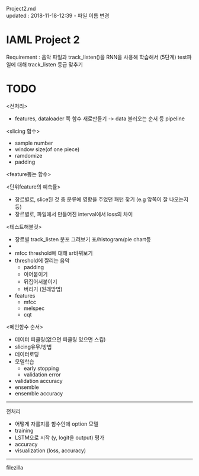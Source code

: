 Project2.md <br>
updated : 2018-11-18-12:39 - 파일 이름 변경
<!-- 수정시 아래 이어서 updated 날짜 시간 & 수정사항 추가 -->

# IAML Project 2
Requirement : 음악 파일과 track_listen()을 RNN을 사용해 학습해서 (5단계) test파일에 대해 track_listen 등급 맞추기

# TODO


<전처리>
* features, dataloader 쪽 함수 새로만들기 -> data 불러오는 순서 등 pipeline

<slicing 함수>
- sample number 
- window size(of one piece)
- ramdomize
- padding

<feature뽑는 함수>


<단위feature의 예측률>
- 장르별로, slice된 것 중 분류에 영향을 주었던 패턴 찾기 (e.g 앞쪽이 잘 나오는지 등)
- 장르별로, 파일에서 만들어진 interval에서 loss의 차이

<테스트해볼것>
- 장르별 track_listen 분포 그려보기 표/histogram/pie chart등
- 
- mfcc threshold에 대해 sr바꿔보기
- threshold에 짤리는 음악
    - padding
    - 이어붙이기
    - 뒤집어서붙이기
    - 버리기 (원래방법)
- features
    - mfcc
    - melspec
    - cqt


<메인함수 순서>
- 데이터 피클링(없으면 피클링 있으면 스킵)
- slicing유무/방법
- 데이터로딩
- 모델학습
    - early stopping
    - validation error
- validation accuracy
- ensemble
- ensemble accuracy


----

전처리
- 어떻게 자를지를 함수안에 option
모델
- training
- LSTM으로 시작 (y, logit을 output)
평가
- accuracy
- visualization (loss, accuracy)



----
filezilla
